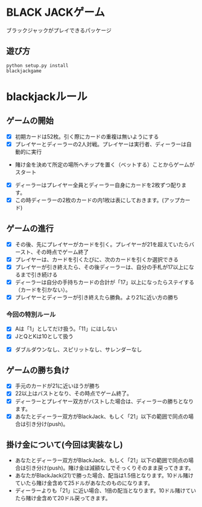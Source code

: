 # BLACK JACKゲーム

ブラックジャックがプレイできるパッケージ

## 遊び方

```
python setup.py install
blackjackgame
```

# blackjackルール

## ゲームの開始
 - [X] 初期カードは52枚。引く際にカードの重複は無いようにする
 - [X] プレイヤーとディーラーの2人対戦。プレイヤーは実行者、ディーラーは自動的に実行

 - 賭け金を決めて所定の場所へチップを置く（ベットする）ことからゲームがスタート
 - [X] ディーラーはプレイヤー全員とディーラー自身にカードを2枚ずつ配ります。
 - [X] この時ディーラーの2枚のカードの内1枚は表にしておきます。(アップカード)

## ゲームの進行

 - [X] その後、先にプレイヤーがカードを引く。プレイヤーが21を超えていたらバースト、その時点でゲーム終了
 - [X] プレイヤーは、カードを引くたびに、次のカードを引くか選択できる
 - [X] プレイヤーが引き終えたら、その後ディーラーは、自分の手札が17以上になるまで引き続ける
 - [X] ディーラーは自分の手持ちカードの合計が「17」以上になったらステイする（カードを引かない）。
 - [X] プレイヤーとディーラーが引き終えたら勝負。より21に近い方の勝ち

### 今回の特別ルール
 * [X] Aは「1」としてだけ扱う。「11」にはしない
 * [X] JとQとKは10として扱う
 - [X] ダブルダウンなし、スピリットなし、サレンダーなし

## ゲームの勝ち負け
 - [X] 手元のカードが21に近いほうが勝ち
 - [X] 22以上はバストとなり、その時点でゲーム終了。
 - [X] ディーラーとプレイヤー双方がバストした場合は、ディーラーの勝ちとなります。
 - [X] あなたとディーラー双方がBlackJack、もしく「21」以下の範囲で同点の場合は引き分け(push)。

## 掛け金について(今回は実装なし)

 - あなたとディーラー双方がBlackJack、もしく「21」以下の範囲で同点の場合は引き分け(push)。賭け金は減額なしでそっくりそのまま戻ってきます。
 - あなたがBlackJack(21)で勝った場合、配当は1.5倍となります。10ドル賭けていたら賭け金含めて25ドルがあなたのものになります。
 - ディーラーよりも「21」に近い場合、1倍の配当となります。10ドル賭けていたら賭け金含めて20ドル戻ってきます。

